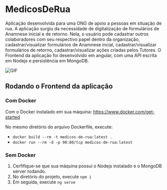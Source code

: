 # MedicosDeRua

Aplicação desenvolvida para uma ONG de apoio a pessoas em situação de rua. A aplicação surgiu da necessidade de digitalização de formulários de Anamnese inicial e de retorno. Nela, o usuário pode cadastrar outros colaboradores com seu respectivo papel dentro da organização, cadastrar/visualizar formulários de Anamnese incial, cadastrar/visualizar formulários de retorno, cadastrar/visualizar ações criadas pelos Tutores. O Frontend da aplicação foi desenvolvido em angular, com uma API escrita em Nodejs e persistência em MongoDB.  

![GIF]('./../flow.gif)


## Rodando o Frontend da aplicação

### Com Docker

Com o Docker instalado em sua máquina: https://www.docker.com/get-started

No mesmo diretório do arquivo Dockerfile, execute: 
* `docker build --rm -t medicos-de-rua:latest .`
* `docker run --rm -d -p 90:80/tcp medicos-de-rua:latest`

### Sem Docker

1. Cerfifique-se que sua máquina possui o Nodejs instalado e o MongoDB server rodando. 
2. No diretório do projeto, execute `npm i`
3. Em seguida, execute `ng serve`